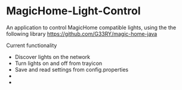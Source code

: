 # MagicHome-Light-Control

An application to control MagicHome compatible lights, using the the following library
https://github.com/G33RY/magic-home-java


Current functionality
- Discover lights on the network
- Turn lights on and off from trayicon
- Save and read settings from config.properties
-
-
